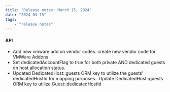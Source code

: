 ```yaml
---
title: "Release notes: March 15, 2024"
date: "2024-03-15"
tags:
    - "release notes"
---
```


#### API

- Add new vmware add on vendor codes. create new vendor code for VMWare Addons
- Set dedicatedAccountFlag to true for both private AND dedicated guests on host allocation status.
- Updated DedicatedHost::guests ORM key to utilize the guests' dedicatedHostId for mapping purposes.. Update DedicatedHost::guests ORM key to utilize Guest::dedicatedHostId
